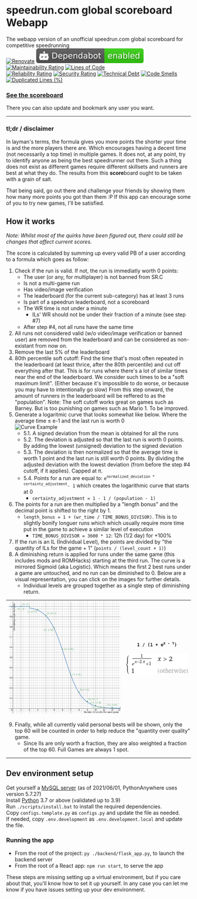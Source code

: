 # speedrun.com global scoreboard Webapp

The webapp version of an unofficial speedrun.com global scoreboard for competitive speedrunning  
[![Renovate](https://img.shields.io/badge/renovate-enabled-brightgreen.svg)](https://renovatebot.com)
[![Dependabot enabled](/assets/images/Dependabot-enabled.svg)](https://docs.github.com/en/github/managing-security-vulnerabilities/about-dependabot-security-updates#about-dependabot-security-updates)
[![Maintainability Rating](https://sonarcloud.io/api/project_badges/measure?project=Avasam_speedrun.com_global_scoreboard_webapp&metric=sqale_rating)](https://sonarcloud.io/dashboard?id=Avasam_speedrun.com_global_scoreboard_webapp)
[![Lines of Code](https://sonarcloud.io/api/project_badges/measure?project=Avasam_speedrun.com_global_scoreboard_webapp&metric=ncloc)](https://sonarcloud.io/dashboard?id=Avasam_speedrun.com_global_scoreboard_webapp)  
[![Reliability Rating](https://sonarcloud.io/api/project_badges/measure?project=Avasam_speedrun.com_global_scoreboard_webapp&metric=reliability_rating)](https://sonarcloud.io/dashboard?id=Avasam_speedrun.com_global_scoreboard_webapp)
[![Security Rating](https://sonarcloud.io/api/project_badges/measure?project=Avasam_speedrun.com_global_scoreboard_webapp&metric=security_rating)](https://sonarcloud.io/dashboard?id=Avasam_speedrun.com_global_scoreboard_webapp)
[![Technical Debt](https://sonarcloud.io/api/project_badges/measure?project=Avasam_speedrun.com_global_scoreboard_webapp&metric=sqale_index)](https://sonarcloud.io/dashboard?id=Avasam_speedrun.com_global_scoreboard_webapp)
[![Code Smells](https://sonarcloud.io/api/project_badges/measure?project=Avasam_speedrun.com_global_scoreboard_webapp&metric=code_smells)](https://sonarcloud.io/dashboard?id=Avasam_speedrun.com_global_scoreboard_webapp)
[![Duplicated Lines (%)](https://sonarcloud.io/api/project_badges/measure?project=Avasam_speedrun.com_global_scoreboard_webapp&metric=duplicated_lines_density)](https://sonarcloud.io/dashboard?id=Avasam_speedrun.com_global_scoreboard_webapp)  

### **[See the scoreboard](https://www.Avasam.dev/)**

There you can also update and bookmark any user you want.

---

### tl;dr / disclaimer

In layman's terms, the formula gives you more points the shorter your time is and the more players there are. Which encourages having a decent time (not necessarily a top time) in multiple games. It does not, at any point, try to identify anyone as being the best speedrunner out there. Such a thing does not exist as different games require different skillsets and runners are best at what they do. The results from this **score**board ought to be taken with a grain of salt.

That being said, go out there and challenge your friends by showing them how many more points you got than them :P If this app can encourage some of you to try new games, I'll be satisfied.

## How it works

*Note: Whilst most of the quirks have been figured out, there could still be changes that affect current scores.*

The score is calculated by summing up every valid PB of a user according to a formula which goes as follow:

1. Check if the run is valid. If not, the run is immediatly worth 0 points:
    - The user (or any, for multiplayer) is not banned from SR.C
    - Is not a multi-game run
    - Has video/image verification
    - The leaderboard (for the current sub-category) has at least 3 runs
    - Is part of a speedrun leaderboard, not a scoreboard
    - The WR time is not under a minute
        - ILs' WR should not be under their fraction of a minute (see step #7)
    - After step #4, not all runs have the same time
2. All runs not considered valid (w/o video/image verification or banned user) are removed from the leaderboard and can be considered as non-existant from now on.
3. Remove the last 5% of the leaderboard
4. 80th percentile soft cutoff: Find the time that's most often repeated in the leaderboard (at least thrice, after the 80th percentile) and cut off everything after that. This is for runs where there's a lot of similar times near the end of the leaderboard. We consider such times to be a "soft maximum limit". (Either because it's impossible to do worse, or because you may have to intentionally go slow)
From this step onward, the amount of runners in the leaderboard will be reffered to as the "population".
Note: The soft cutoff works great on games such as Barney. But is too punishing on games such as Mario 1. To be improved.
5. Generate a logaritmic curve that looks somewhat like below. Where the average time ≤ e-1 and the last run is worth 0  
![Curve Example](/assets/images/Curve%20example.jpg)
    - 5.1. A signed deviation from the mean is obtained for all the runs
    - 5.2. The deviation is adjusted so that the last run is worth 0 points. By adding the lowest (unsigned) deviation to the signed deviation
    - 5.3. The deviation is then normalized so that the average time is worth 1 point and the last run is still worth 0 points. By dividing the adjusted deviation with the lowest deviation (from before the step #4 cutoff, if it applies). Capped at π.
    - 5.4. Points for a run are equal to: `e`<sup>`normalized_deviation * certainty_adjustment`</sup>`- 1` which creates the logarithmic curve that starts at 0
        - `certainty_adjustment = 1 - 1 / (population - 1)`
6. The points for a run are then multiplied by a "length bonus" and the decimal point is shifted to the right by 1.
    - `length_bonus = 1 + (wr_time / TIME_BONUS_DIVISOR)`. This is to slightly bonify longuer runs which which usually require more time put in the game to achieve a similar level of execution
        - `TIME_BONUS_DIVISOR = 3600 * 12`: 12h (1/2 day) for +100%
7. If the run is an IL (Individual Level), the points are divided by "the quantity of ILs for the game + 1" (`points / (level_count + 1)`)
8. A diminishing return is applied for runs under the same game (this includes mods and ROMHacks) starting at the third run. The curve is a mirrored Sigmoid (aka Logistic). Which means the first 2 best runs under a game are untouched, and no run can be diminished to 0. Below are a visual representation, you can click on the images for further details.
    - Individual levels are grouped together as a single step of diminishing return.

<!-- markdownlint-disable MD033 -->
|[![Diminishing return example](/assets/images/diminishing-return-desmos-graph.svg)](https://www.desmos.com/calculator/2zskz4jytl)|<nobr>`1 / (1 + e`<sup>`x - τ`</sup>`)`</nobr><br /><br />  [<img alt="Diminishing return fomula" src="/assets/images/diminishing-return-wolfram-alpha-input.gif" width="540px"/>](https://www.wolframalpha.com/input?i=Piecewise%5B%7B%7B1%2F%281+%2B+e%5E%28x+-+2π%29%29%2C+x+>+2%7D%2C+%7B1%2C+x+<%3D+2%7D%7D%5D)|
|-|-|
<!-- markdownlint-disable-next-line MD029 -->
9. Finally, while all currently valid personal bests will be shown, only the top 60 will be counted in order to help reduce the "quantity over quality" game.
    - Since Ils are only worth a fraction, they are also weighted a fraction of the top 60. Full Games are always 1 spot.

---

## Dev environment setup

Get yourself a [MySQL server](https://dev.mysql.com/downloads/mysql/) (as of 2021/06/01, PythonAnywhere uses version 5.7.27)  
Install [Python](https://www.python.org/downloads/) 3.7 or above (validated up to 3.9)  
Run `./scripts/install.bat` to install the required dependencies.  
Copy `configs.template.py` as `configs.py` and update the file as needed.  
If needed, copy `.env.development` as `.env.development.local` and update the file.  

### Running the app

- From the root of the project: `py ./backend/flask_app.py`, to launch the backend server
- From the root of a React app: `npm run start`, to serve the app  

These steps are missing setting up a virtual environment, but if you care about that, you'll know how to set it up yourself. In any case you can let me know if you have issues setting up your dev environment.

<!-- [![Dependabot status](https://api.dependabot.com/badges/status?host=github&repo=Avasam/speedrun.com_global_scoreboard_webapp)](https://github.com/dependabot/dependabot-core/issues/1912) -->
